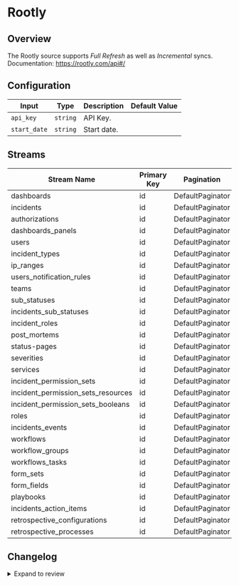 # Rootly
## Overview

The Rootly source supports _Full Refresh_ as well as _Incremental_ syncs.
Documentation: https://rootly.com/api#/

## Configuration

| Input | Type | Description | Default Value |
|-------|------|-------------|---------------|
| `api_key` | `string` | API Key.  |  |
| `start_date` | `string` | Start date.  |  |

## Streams
| Stream Name | Primary Key | Pagination | Supports Full Sync | Supports Incremental |
|-------------|-------------|------------|---------------------|----------------------|
| dashboards | id | DefaultPaginator | ✅ |  ✅  |
| incidents | id | DefaultPaginator | ✅ |  ✅  |
| authorizations | id | DefaultPaginator | ✅ |  ✅  |
| dashboards_panels | id | DefaultPaginator | ✅ |  ✅  |
| users | id | DefaultPaginator | ✅ |  ✅  |
| incident_types | id | DefaultPaginator | ✅ |  ✅  |
| ip_ranges | id | DefaultPaginator | ✅ |  ❌  |
| users_notification_rules | id | DefaultPaginator | ✅ |  ✅  |
| teams | id | DefaultPaginator | ✅ |  ✅  |
| sub_statuses | id | DefaultPaginator | ✅ |  ✅  |
| incidents_sub_statuses | id | DefaultPaginator | ✅ |  ✅  |
| incident_roles | id | DefaultPaginator | ✅ |  ✅  |
| post_mortems | id | DefaultPaginator | ✅ |  ✅  |
| status-pages | id | DefaultPaginator | ✅ |  ✅  |
| severities | id | DefaultPaginator | ✅ |  ✅  |
| services | id | DefaultPaginator | ✅ |  ✅  |
| incident_permission_sets | id | DefaultPaginator | ✅ |  ✅  |
| incident_permission_sets_resources | id | DefaultPaginator | ✅ |  ✅  |
| incident_permission_sets_booleans | id | DefaultPaginator | ✅ |  ✅  |
| roles | id | DefaultPaginator | ✅ |  ✅  |
| incidents_events | id | DefaultPaginator | ✅ |  ✅  |
| workflows | id | DefaultPaginator | ✅ |  ✅  |
| workflow_groups | id | DefaultPaginator | ✅ |  ✅  |
| workflows_tasks | id | DefaultPaginator | ✅ |  ✅  |
| form_sets | id | DefaultPaginator | ✅ |  ✅  |
| form_fields | id | DefaultPaginator | ✅ |  ✅  |
| playbooks | id | DefaultPaginator | ✅ |  ✅  |
| incidents_action_items | id | DefaultPaginator | ✅ |  ✅  |
| retrospective_configurations | id | DefaultPaginator | ✅ |  ✅  |
| retrospective_processes | id | DefaultPaginator | ✅ |  ✅  |

## Changelog

<details>
  <summary>Expand to review</summary>

| Version          | Date              | Pull Request | Subject        |
|------------------|-------------------|--------------|----------------|
| 0.0.31 | 2025-08-16 | [65033](https://github.com/airbytehq/airbyte/pull/65033) | Update dependencies |
| 0.0.30 | 2025-08-02 | [63961](https://github.com/airbytehq/airbyte/pull/63961) | Update dependencies |
| 0.0.29 | 2025-07-12 | [63034](https://github.com/airbytehq/airbyte/pull/63034) | Update dependencies |
| 0.0.28 | 2025-06-28 | [62279](https://github.com/airbytehq/airbyte/pull/62279) | Update dependencies |
| 0.0.27 | 2025-06-21 | [61813](https://github.com/airbytehq/airbyte/pull/61813) | Update dependencies |
| 0.0.26 | 2025-06-14 | [60584](https://github.com/airbytehq/airbyte/pull/60584) | Update dependencies |
| 0.0.25 | 2025-05-11 | [60207](https://github.com/airbytehq/airbyte/pull/60207) | Update dependencies |
| 0.0.24 | 2025-05-04 | [59597](https://github.com/airbytehq/airbyte/pull/59597) | Update dependencies |
| 0.0.23 | 2025-04-27 | [58986](https://github.com/airbytehq/airbyte/pull/58986) | Update dependencies |
| 0.0.22 | 2025-04-19 | [58420](https://github.com/airbytehq/airbyte/pull/58420) | Update dependencies |
| 0.0.21 | 2025-04-12 | [57955](https://github.com/airbytehq/airbyte/pull/57955) | Update dependencies |
| 0.0.20 | 2025-04-05 | [57294](https://github.com/airbytehq/airbyte/pull/57294) | Update dependencies |
| 0.0.19 | 2025-03-29 | [56765](https://github.com/airbytehq/airbyte/pull/56765) | Update dependencies |
| 0.0.18 | 2025-03-22 | [56191](https://github.com/airbytehq/airbyte/pull/56191) | Update dependencies |
| 0.0.17 | 2025-03-08 | [55531](https://github.com/airbytehq/airbyte/pull/55531) | Update dependencies |
| 0.0.16 | 2025-03-01 | [55012](https://github.com/airbytehq/airbyte/pull/55012) | Update dependencies |
| 0.0.15 | 2025-02-23 | [54604](https://github.com/airbytehq/airbyte/pull/54604) | Update dependencies |
| 0.0.14 | 2025-02-15 | [54004](https://github.com/airbytehq/airbyte/pull/54004) | Update dependencies |
| 0.0.13 | 2025-02-08 | [53502](https://github.com/airbytehq/airbyte/pull/53502) | Update dependencies |
| 0.0.12 | 2025-02-01 | [53017](https://github.com/airbytehq/airbyte/pull/53017) | Update dependencies |
| 0.0.11 | 2025-01-25 | [52484](https://github.com/airbytehq/airbyte/pull/52484) | Update dependencies |
| 0.0.10 | 2025-01-18 | [51851](https://github.com/airbytehq/airbyte/pull/51851) | Update dependencies |
| 0.0.9 | 2025-01-11 | [51301](https://github.com/airbytehq/airbyte/pull/51301) | Update dependencies |
| 0.0.8 | 2024-12-28 | [50735](https://github.com/airbytehq/airbyte/pull/50735) | Update dependencies |
| 0.0.7 | 2024-12-21 | [50262](https://github.com/airbytehq/airbyte/pull/50262) | Update dependencies |
| 0.0.6 | 2024-12-14 | [49717](https://github.com/airbytehq/airbyte/pull/49717) | Update dependencies |
| 0.0.5 | 2024-12-12 | [49355](https://github.com/airbytehq/airbyte/pull/49355) | Update dependencies |
| 0.0.4 | 2024-12-11 | [49063](https://github.com/airbytehq/airbyte/pull/49063) | Starting with this version, the Docker image is now rootless. Please note that this and future versions will not be compatible with Airbyte versions earlier than 0.64 |
| 0.0.3 | 2024-11-04 | [48240](https://github.com/airbytehq/airbyte/pull/48240) | Update dependencies |
| 0.0.2 | 2024-10-29 | [47833](https://github.com/airbytehq/airbyte/pull/47833) | Update dependencies |
| 0.0.1 | 2024-10-09 | [46669](https://github.com/airbytehq/airbyte/pull/46669) | Initial release by [@gemsteam](https://github.com/gemsteam) via Connector Builder |

</details>
